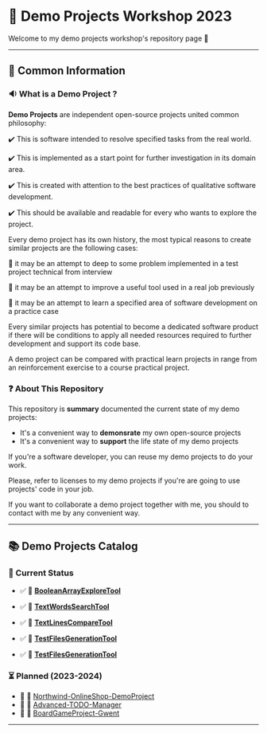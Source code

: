 # :hammer: Demo Projects Workshop 2023

Welcome to my demo projects workshop's repository page :wave:

---

## :loudspeaker: Common Information

### :sound: What is a Demo Project ?

**Demo Projects** are independent open-source projects united common philosophy:

:heavy_check_mark: This is software intended to resolve specified tasks from the real world.

:heavy_check_mark: This is implemented as a start point for further investigation in its domain area.

:heavy_check_mark: This is created with attention to the best practices of qualitative software development.

:heavy_check_mark: This should be available and readable for every who wants to explore the project.

Every demo project has its own history, the most typical reasons to create similar projects are the following cases:

:diamond_shape_with_a_dot_inside: it may be an attempt to deep to some problem implemented in a test project technical from interview

:diamond_shape_with_a_dot_inside:  it may be an attempt to improve a useful tool used in a real job previously

:diamond_shape_with_a_dot_inside:  it may be an attempt to learn a specified area of software development on a practice case

Every similar projects has potential to become a dedicated software product if there will be conditions to apply all needed resources required to further development and support its code base.

A demo project can be compared with practical learn projects in range from an reinforcement exercise to a course practical project.

### :question: About This Repository

This repository is **summary** documented the current state of my demo projects:

- It's a convenient way to **demonsrate** my own open-source projects
- It's a convenient way to **support** the life state of my demo projects

If you're a software developer, you can reuse my demo projects to do your work.

Please, refer to licenses to my demo projects if you're are going to use projects' code in your job.

If you want to collaborate a demo project together with me, you should to contact with me by any convenient way.

---

## :books: Demo Projects Catalog

### :pushpin: Current Status

- :white_check_mark: :link: [**BooleanArrayExploreTool**](https://github.com/dar920910/BooleanArrayExploreTool/tree/main)

- :white_check_mark: :link: [**TextWordsSearchTool**](https://github.com/dar920910/TextWordsSearchTool)

- :white_check_mark: :link: [**TextLinesCompareTool**](https://github.com/dar920910/TextLinesCompareTool)

- :white_check_mark: :link: [**TestFilesGenerationTool**](https://github.com/dar920910/TestFilesGenerationTool)

- :white_check_mark: :link: [**TestFilesGenerationTool**](https://github.com/dar920910/TestFilesGenerationTool)

### :hourglass_flowing_sand: Planned (2023-2024)

- :black_square_button: :link: [Northwind-OnlineShop-DemoProject](https://github.com/dar920910/Northwind-OnlineShop-DemoProject)
- :black_square_button: :link: [Advanced-TODO-Manager](https://github.com/dar920910/Advanced-TODO-Manager)
- :black_square_button: :link: [BoardGameProject-Gwent](https://github.com/dar920910/BoardGameProject-Gwent)

---
